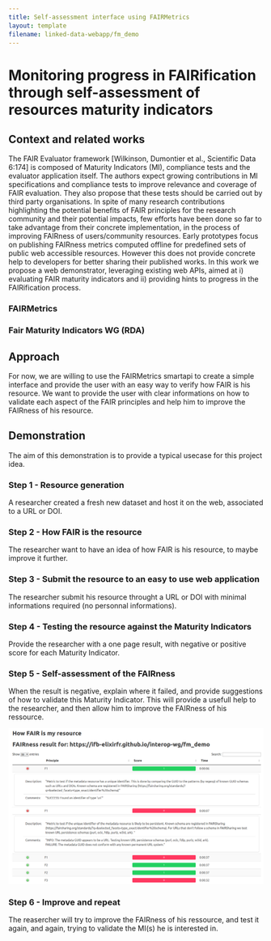 ```yaml
---
title: Self-assessment interface using FAIRMetrics
layout: template
filename: linked-data-webapp/fm_demo
--- 
```


# Monitoring progress in FAIRification through self-assessment of resources maturity indicators

## Context and related works

The FAIR Evaluator framework [Wilkinson, Dumontier et al., Scientific Data 6:174] is composed of Maturity Indicators (MI), compliance tests and the evaluator application itself. The authors expect growing contributions in MI specifications and compliance tests to improve relevance and coverage of FAIR evaluation. They also propose that these tests should be carried out by third party organisations. 
In spite of many research contributions highlighting the potential benefits of FAIR principles for the research community and their potential impacts, few efforts have been done so far to take advantage from their concrete implementation, in the process of improving FAIRness of users/community resources. Early prototypes focus on publishing FAIRness metrics computed offline for predefined sets of public web accessible resources. However this does not provide concrete help to developers for better sharing their published works. 
In this work we propose a web demonstrator, leveraging existing web APIs, aimed at i) evaluating FAIR maturity indicators and ii) providing hints to progress in the FAIRification process. 

### FAIRMetrics

### Fair Maturity Indicators WG (RDA)

## Approach 

For now, we are willing to use the FAIRMetrics smartapi to create a simple interface and provide the user with an easy way to verify how FAIR is his resource.
We want to provide the user with clear informations on how to validate each aspect of the FAIR principles and help him to improve the FAIRness of his resource.

## Demonstration

The aim of this demonstration is to provide a typical usecase for this project idea.

### Step 1 - Resource generation

A researcher created a fresh new dataset and host it on the web, associated to a URL or DOI.

### Step 2 - How FAIR is the resource

The researcher want to have an idea of how FAIR is his resource, to maybe improve it further.

### Step 3 - Submit the resource to an easy to use web application

The researcher submit his resource throught a URL or DOI with minimal informations required (no personnal informations).

### Step 4 - Testing the resource against the Maturity Indicators

Provide the researcher with a one page result, with negative or positive score for each Maturity Indicator.

### Step 5 - Self-assessment of the FAIRness

When the result is negative, explain where it failed, and provide suggestions of how to validate this Maturity Indicator.
This will provide a usefull help to the researcher, and then allow him to improve the FAIRness of his ressource.

![fb_result_screen](/images/screen_fm_app.png)

### Step 6 - Improve and repeat

The reasercher will try to improve the FAIRness of his ressource, and test it again, and again, trying to validate the MI(s) he is interested in.


